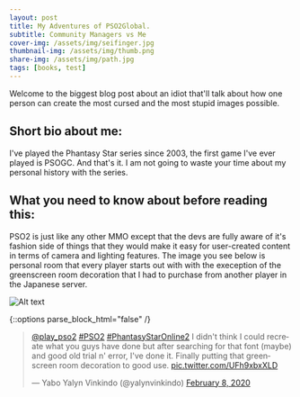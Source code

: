 ```yaml
---
layout: post
title: My Adventures of PSO2Global.
subtitle: Community Managers vs Me
cover-img: /assets/img/seifinger.jpg
thumbnail-img: /assets/img/thumb.png
share-img: /assets/img/path.jpg
tags: [books, test]
---
```


Welcome to the biggest blog post about an idiot that'll talk about how one person can create the most cursed and the most stupid images possible.

## Short bio about me: 
I've played the Phantasy Star series since 2003, the first game I've ever played is PSOGC. And that's it. I am not going to waste your time about my personal history with the series.



## What you need to know about before reading this:
PSO2 is just like any other MMO except that the devs are fully aware of it's fashion side of things that they would make it easy for user-created content in terms of camera and lighting features. The image you see below is personal room that every player starts out with with the exeception of the greenscreen room decoration that I had to purchase from another player in the Japanese server.

![Alt text](https://i.imgur.com/Q3vfp9R.jpg)



{::options parse_block_html="false" /}

<div class="center">

<blockquote class="twitter-tweet"><p lang="en" dir="ltr"><a href="https://twitter.com/play_pso2?ref_src=twsrc%5Etfw">@play_pso2</a> <a href="https://twitter.com/hashtag/PSO2?src=hash&amp;ref_src=twsrc%5Etfw">#PSO2</a> <a href="https://twitter.com/hashtag/PhantasyStarOnline2?src=hash&amp;ref_src=twsrc%5Etfw">#PhantasyStarOnline2</a> I didn&#39;t think I could recreate what you guys have done but after searching for that font (maybe) and good old trial n&#39; error, I&#39;ve done it. Finally putting that greenscreen room decoration to good use. <a href="https://t.co/UFh9xbxXLD">pic.twitter.com/UFh9xbxXLD</a></p>&mdash; Yabo Yalyn Vinkindo (@yalynvinkindo) <a href="https://twitter.com/yalynvinkindo/status/1226085933671424000?ref_src=twsrc%5Etfw">February 8, 2020</a></blockquote> <script async src="https://platform.twitter.com/widgets.js" charset="utf-8"></script>
  
</div>
